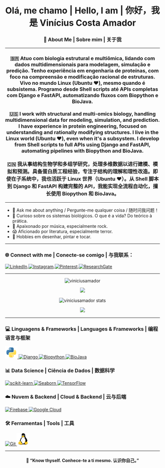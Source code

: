 <h1 align="center">Olá, me chamo | Hello, I am | 你好，我是 Vinícius Costa Amador</h1>

<h3 align="center">💬 About Me | Sobre mim | 关于我</h3>

---

<h3 align="center">
🇧🇷 Atuo com biologia estrutural e multiômica, lidando com dados multidimensionais para modelagem, simulação e predição. Tenho experiência em engenharia de proteínas, com foco na compreensão e modificação racional de estruturas. Vivo no mundo Linux (Ubuntu ❤️), mesmo quando é subsistema. Programo desde Shell scripts até APIs completas com Django e FastAPI, automatizando fluxos com Biopython e BioJava.
<br><br>
🇺🇸 I work with structural and multi-omics biology, handling multidimensional data for modeling, simulation, and prediction. I have experience in protein engineering, focused on understanding and rationally modifying structures. I live in the Linux world (Ubuntu ❤️), even when it's a subsystem. I develop from Shell scripts to full APIs using Django and FastAPI, automating pipelines with Biopython and BioJava.
<br><br>
🇨🇳 我从事结构生物学和多组学研究，处理多维数据以进行建模、模拟和预测。具备蛋白质工程经验，专注于结构的理解和理性改造。即使在子系统中，我也活跃于 Linux 世界（Ubuntu ❤️）。从 Shell 脚本到 Django 和 FastAPI 构建完整的 API，我能实现全流程自动化，擅长使用 Biopython 和 BioJava。
</h3>

---

- 💬 Ask me about anything / Pergunte-me qualquer coisa / 随时问我问题！
- 🧬 Curioso sobre os sistemas biológicos. O que é a vida? Do teórico à prática.
- 🎸 Apaixonado por música, especialmente rock.
- 😱 Aficionado por literatura, especialmente terror.
- 🎨 Hobbies em desenhar, pintar e tocar.

---

<h3 align="left">🌐 Connect with me | Conecte-se comigo | 与我联系：</h3>
<p align="left">
  <a href="https://linkedin.com/in/vinícius-costa-amador-684484241/" target="blank">
    <img align="center" src="https://raw.githubusercontent.com/rahuldkjain/github-profile-readme-generator/master/src/images/icons/Social/linked-in-alt.svg" alt="LinkedIn" height="30" width="40" />
  </a>
  <a href="https://www.instagram.com/echo.on.omics/" target="blank">
    <img align="center" src="https://raw.githubusercontent.com/rahuldkjain/github-profile-readme-generator/master/src/images/icons/Social/instagram.svg" alt="Instagram" height="30" width="40" />
  </a>
  <a href="https://br.pinterest.com/echoonomics/" target="blank">
    <img align="center" src="https://raw.githubusercontent.com/rahuldkjain/github-profile-readme-generator/master/src/images/icons/Social/pinterest.svg" alt="Pinterest" height="30" width="40" />
  </a>
  <a href="https://www.researchgate.net/profile/Vinicius-Amador?ev=hdr_xprf" target="blank">
    <img align="center" src="https://cdn-icons-png.flaticon.com/512/5968/5968978.png" alt="ResearchGate" height="30" width="40" />
  </a>
</p>

---

<p align="center">
  <img src="https://komarev.com/ghpvc/?username=viniciusamador&label=👀+Profile+views&color=blueviolet&style=flat-square" alt="viniciusamador" />
</p>

<p align="center">
  <a href="https://github.com/ryo-ma/github-profile-trophy">
    <img src="https://github-profile-trophy.vercel.app/?username=viniciusamador&theme=gruvbox&margin-w=15&no-frame=true" />
  </a>
</p>

<p align="center">
  <img src="https://github-readme-stats.vercel.app/api?username=viniciusamador&show_icons=true&theme=tokyonight" alt="viniciusamador stats" />
</p>

<p align="center">
  <img src="https://github-readme-stats.vercel.app/api/top-langs/?username=viniciusamador&layout=compact&theme=tokyonight" />
</p>

---

<h3 align="left">💻 Linguagens & Frameworks | Languages & Frameworks | 编程语言与框架</h3>
<p align="left">
  <a href="https://www.python.org" target="_blank" rel="noreferrer">
    <img src="https://raw.githubusercontent.com/devicons/devicon/master/icons/python/python-original.svg" alt="Python" width="40" height="40"/>
  </a>
  <a href="https://www.djangoproject.com/" target="_blank" rel="noreferrer">
    <img src="https://cdn.worldvectorlogo.com/logos/django.svg" alt="Django" width="40" height="40"/>
  </a>
  <a href="https://biopython.org/" target="_blank" rel="noreferrer">
    <img src="https://img.icons8.com/fluency/48/000000/dna-helix.png" alt="Biopython" width="40" height="40"/>
  </a>
  <a href="https://biojava.org/" target="_blank" rel="noreferrer">
    <img src="https://img.icons8.com/ios-filled/50/000000/dna-2.png" alt="BioJava" width="40" height="40"/>
  </a>
</p>

<h3 align="left">📊 Data Science | Ciência de Dados | 数据科学</h3>
<p align="left">
  <a href="https://scikit-learn.org/" target="_blank" rel="noreferrer">
    <img src="https://upload.wikimedia.org/wikipedia/commons/0/05/Scikit_learn_logo_small.svg" alt="scikit-learn" width="40" height="40"/>
  </a>
  <a href="https://seaborn.pydata.org/" target="_blank" rel="noreferrer">
    <img src="https://seaborn.pydata.org/_images/logo-mark-lightbg.svg" alt="Seaborn" width="40" height="40"/>
  </a>
  <a href="https://www.tensorflow.org" target="_blank" rel="noreferrer">
    <img src="https://www.vectorlogo.zone/logos/tensorflow/tensorflow-icon.svg" alt="TensorFlow" width="40" height="40"/>
  </a>
</p>

<h3 align="left">☁️ Nuvem & Backend | Cloud & Backend | 云与后端</h3>
<p align="left">
  <a href="https://firebase.google.com/" target="_blank" rel="noreferrer">
    <img src="https://www.vectorlogo.zone/logos/firebase/firebase-icon.svg" alt="Firebase" width="40" height="40"/>
  </a>
  <a href="https://cloud.google.com/" target="_blank" rel="noreferrer">
    <img src="https://www.vectorlogo.zone/logos/google_cloud/google_cloud-icon.svg" alt="Google Cloud" width="40" height="40"/>
  </a>
</p>

<h3 align="left">🛠️ Ferramentas | Tools | 工具</h3>
<p align="left">
  <a href="https://git-scm.com/" target="_blank" rel="noreferrer">
    <img src="https://www.vectorlogo.zone/logos/git-scm/git-scm-icon.svg" alt="Git" width="40" height="40"/>
  </a>
  <a href="https://www.linux.org/" target="_blank" rel="noreferrer">
    <img src="https://raw.githubusercontent.com/devicons/devicon/master/icons/linux/linux-original.svg" alt="Linux" width="40" height="40"/>
  </a>
</p>

---

<h4 align="center">🧠 “Know thyself. Conhece-te a ti mesmo. 认识你自己。”</h4>
